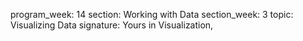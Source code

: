 program_week: 14
section: Working with Data
section_week: 3
topic: Visualizing Data
signature: Yours in Visualization,
